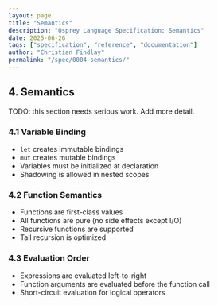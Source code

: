 ```yaml
---
layout: page
title: "Semantics"
description: "Osprey Language Specification: Semantics"
date: 2025-06-26
tags: ["specification", "reference", "documentation"]
author: "Christian Findlay"
permalink: "/spec/0004-semantics/"
---
```


## 4. Semantics

TODO: this section needs serious work. Add more detail.

### 4.1 Variable Binding

- `let` creates immutable bindings
- `mut` creates mutable bindings
- Variables must be initialized at declaration
- Shadowing is allowed in nested scopes

### 4.2 Function Semantics

- Functions are first-class values
- All functions are pure (no side effects except I/O)
- Recursive functions are supported
- Tail recursion is optimized

### 4.3 Evaluation Order

- Expressions are evaluated left-to-right
- Function arguments are evaluated before the function call
- Short-circuit evaluation for logical operators